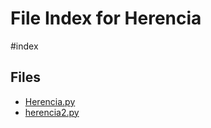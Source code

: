 # File Index for Herencia
#index

## Files

- [Herencia.py](https://github.com/Grado-en-Gestion-de-la-Ciberseguridad/1-Ciberseguridad-web/tree/v4/content/Ciber%20I%202223/II%20CUATRI/PROGRAMACI%C3%93N%20I/Ejercicios/Herencia/Herencia.py)
- [herencia2.py](https://github.com/Grado-en-Gestion-de-la-Ciberseguridad/1-Ciberseguridad-web/tree/v4/content/Ciber%20I%202223/II%20CUATRI/PROGRAMACI%C3%93N%20I/Ejercicios/Herencia/herencia2.py)
